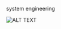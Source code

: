  system engineering

![ALT TEXT]([https://www.google.com/url?sa=i&url=https%3A%2F%2Fwww.scnsoft.com%2Fblog%2Fhow-to-become-a-devops-engineer&psig?)
